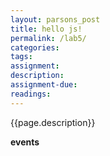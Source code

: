 ```yaml
---  
layout: parsons_post  
title: hello js!
permalink: /lab5/  
categories:   
tags:  
assignment: 
description: 
assignment-due: 
readings: 
---  
```


{{page.description}}

**events**




